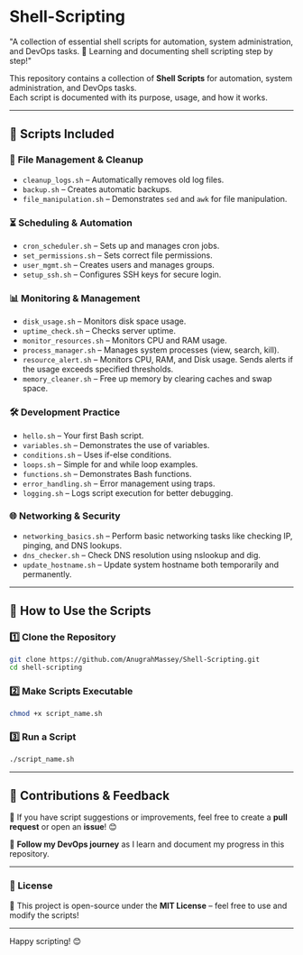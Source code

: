 # Shell-Scripting
"A collection of essential shell scripts for automation, system administration, and DevOps tasks. 🚀 Learning and documenting shell scripting step by step!"

This repository contains a collection of **Shell Scripts** for automation, system administration, and DevOps tasks.  
Each script is documented with its purpose, usage, and how it works.

---

## 📂 Scripts Included

### 🧹 **File Management & Cleanup**

- `cleanup_logs.sh` – Automatically removes old log files.
- `backup.sh` – Creates automatic backups.
- `file_manipulation.sh` – Demonstrates `sed` and `awk` for file manipulation.

### ⏳ **Scheduling & Automation**

- `cron_scheduler.sh` – Sets up and manages cron jobs.
- `set_permissions.sh` – Sets correct file permissions.
- `user_mgmt.sh` – Creates users and manages groups.
- `setup_ssh.sh` – Configures SSH keys for secure login.

### 📊 **Monitoring & Management**

- `disk_usage.sh` – Monitors disk space usage.
- `uptime_check.sh` – Checks server uptime.
- `monitor_resources.sh` – Monitors CPU and RAM usage.
- `process_manager.sh` – Manages system processes (view, search, kill).
- `resource_alert.sh` – Monitors CPU, RAM, and Disk usage. Sends alerts if the usage exceeds specified thresholds.
- `memory_cleaner.sh` – Free up memory by clearing caches and swap space.

### 🛠️ **Development Practice**

- `hello.sh` – Your first Bash script.
- `variables.sh` – Demonstrates the use of variables.
- `conditions.sh` – Uses if-else conditions.
- `loops.sh` – Simple for and while loop examples.
- `functions.sh` – Demonstrates Bash functions.
- `error_handling.sh` – Error management using traps.
- `logging.sh` – Logs script execution for better debugging.

### 🌐 **Networking & Security**
- `networking_basics.sh` – Perform basic networking tasks like checking IP, pinging, and DNS lookups.
- `dns_checker.sh` – Check DNS resolution using nslookup and dig.
- `update_hostname.sh` – Update system hostname both temporarily and permanently.

---

## **🚀 How to Use the Scripts**  

### **1️⃣ Clone the Repository**  
```bash
git clone https://github.com/AnugrahMassey/Shell-Scripting.git
cd shell-scripting
```

### **2️⃣ Make Scripts Executable**  
```bash
chmod +x script_name.sh
```

### **3️⃣ Run a Script**  
```bash
./script_name.sh
```

---

## **📢 Contributions & Feedback**  
📌 If you have script suggestions or improvements, feel free to create a **pull request** or open an **issue**! 😊  

📌 **Follow my DevOps journey** as I learn and document my progress in this repository.  

---

### **📜 License**  
📜 This project is open-source under the **MIT License** – feel free to use and modify the scripts!  

---

Happy scripting! 😊